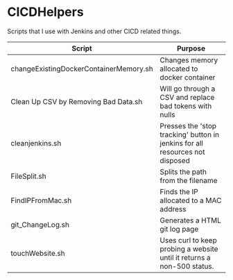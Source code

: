 # CICDHelpers

Scripts that I use with Jenkins and other CICD related things.

|Script|Purpose|
|---|---|
|changeExistingDockerContainerMemory.sh|Changes memory allocated to docker container|
|Clean Up CSV by Removing Bad Data.sh|Will go through a CSV and replace bad tokens with nulls|
|cleanjenkins.sh|Presses the 'stop tracking' button in jenkins for all resources not disposed|
|FileSplit.sh|Splits the path from the filename|
|FindIPFromMac.sh|Finds the IP allocated to a MAC address|
|git_ChangeLog.sh|Generates a HTML git log page|
|touchWebsite.sh|Uses curl to keep probing a website until it returns a non-500 status.|
